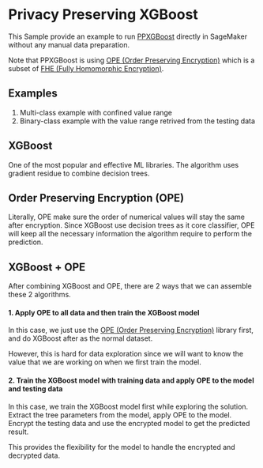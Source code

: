 # Privacy Preserving XGBoost

This Sample provide an example to run [PPXGBoost](https://github.com/awslabs/privacy-preserving-xgboost-inference.git) directly in SageMaker without any manual data preparation.

Note that PPXGBoost is using [OPE (Order Preserving Encryption)](https://github.com/tonyo/pyope) which is a subset of [FHE (Fully Homomorphic Encryption)](https://en.wikipedia.org/wiki/Homomorphic_encryption).

## Examples

1. Multi-class example with confined value range
2. Binary-class example with the value range retrived from the testing data

## XGBoost

One of the most popular and effective ML libraries. The algorithm uses gradient residue to combine decision trees.

## Order Preserving Encryption (OPE)

Literally, OPE make sure the order of numerical values will stay the same after encryption. Since XGBoost use decision trees as it core classifier, OPE will keep all the necessary information the algorithm require to perform the prediction.

## XGBoost + OPE

After combining XGBoost and OPE, there are 2 ways that we can assemble these 2 algorithms.

#### 1. Apply OPE to all data and then train the XGBoost model

In this case, we just use the [OPE (Order Preserving Encryption)](https://github.com/tonyo/pyope) library first, and do XGBoost after as the normal dataset.

However, this is hard for data exploration since we will want to know the value that we are working on when we first train the model.

#### 2. Train the XGBoost model with training data and apply OPE to the model and testing data

In this case, we train the XGBoost model first while exploring the solution. Extract the tree parameters from the model, apply OPE to the model. Encrypt the testing data and use the encrypted model to get the predicted result.

This provides the flexibility for the model to handle the encrypted and decrypted data.

